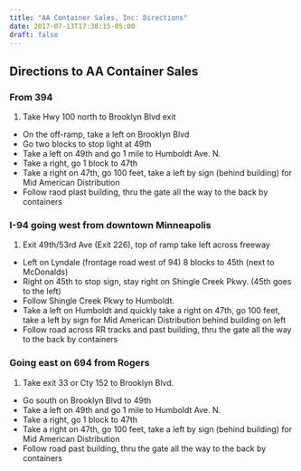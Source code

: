 ```yaml
---
title: "AA Container Sales, Inc: Directions"
date: 2017-07-13T17:38:15-05:00
draft: false
---
```


## Directions to AA Container Sales

### From 394

1. Take Hwy 100 north to Brooklyn Blvd exit
* On the off-ramp, take a left on Brooklyn Blvd
* Go two blocks to stop light at 49th
* Take a left on 49th and go 1 mile to Humboldt Ave. N.
* Take a right, go 1 block to 47th
* Take a right on 47th, go 100 feet, take a left by sign (behind building) for Mid American Distribution
* Follow raod plast building, thru the gate all the way to the back by containers

### I-94 going west from downtown Minneapolis

1. Exit 49th/53rd Ave (Exit 226), top of ramp take left across freeway
* Left on Lyndale (frontage road west of 94)  8 blocks to 45th  (next to McDonalds)
* Right on 45th to stop sign, stay right on Shingle Creek Pkwy. (45th goes to the left)
* Follow Shingle Creek Pkwy to Humboldt.
* Take a left on Humboldt and quickly take a  right on 47th, go 100 feet, take a left by sign for Mid American Distribution behind building on left
* Follow road across RR tracks and past building, thru the gate all the way to the back by containers

### Going east on  694 from Rogers

1. Take exit 33 or Cty 152 to Brooklyn Blvd.
* Go south on Brooklyn Blvd to 49th
* Take a left on 49th and go 1 mile to Humboldt Ave. N.
* Take a right, go 1 block to 47th
* Take a right on 47th, go 100 feet, take a left by sign (behind building) for Mid American Distribution
* Follow road past building, thru the gate all the way to the back by containers
